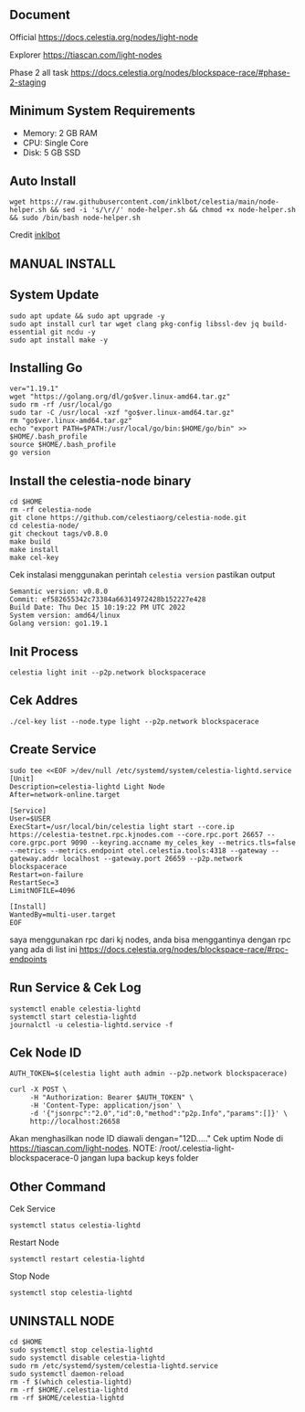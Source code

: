 ## Document
Official https://docs.celestia.org/nodes/light-node

Explorer https://tiascan.com/light-nodes

Phase 2 all task https://docs.celestia.org/nodes/blockspace-race/#phase-2-staging

## Minimum System Requirements 
- Memory: 2 GB RAM
- CPU: Single Core
- Disk: 5 GB SSD

## Auto Install
```
wget https://raw.githubusercontent.com/inklbot/celestia/main/node-helper.sh && sed -i 's/\r//' node-helper.sh && chmod +x node-helper.sh && sudo /bin/bash node-helper.sh
```
Credit [inklbot](https://github.com/inklbot)

## MANUAL INSTALL
## System Update
```
sudo apt update && sudo apt upgrade -y
sudo apt install curl tar wget clang pkg-config libssl-dev jq build-essential git ncdu -y
sudo apt install make -y
```
## Installing Go
```
ver="1.19.1"
wget "https://golang.org/dl/go$ver.linux-amd64.tar.gz"
sudo rm -rf /usr/local/go
sudo tar -C /usr/local -xzf "go$ver.linux-amd64.tar.gz"
rm "go$ver.linux-amd64.tar.gz"
echo "export PATH=$PATH:/usr/local/go/bin:$HOME/go/bin" >> $HOME/.bash_profile
source $HOME/.bash_profile
go version
```
## Install the celestia-node binary
```
cd $HOME 
rm -rf celestia-node 
git clone https://github.com/celestiaorg/celestia-node.git 
cd celestia-node/ 
git checkout tags/v0.8.0 
make build 
make install 
make cel-key 
```
Cek instalasi menggunakan perintah `celestia version` pastikan output
```
Semantic version: v0.8.0 
Commit: ef582655342c73384a66314972428b152227e428 
Build Date: Thu Dec 15 10:19:22 PM UTC 2022 
System version: amd64/linux 
Golang version: go1.19.1
```
## Init Process
```
celestia light init --p2p.network blockspacerace
```
## Cek Addres
```
./cel-key list --node.type light --p2p.network blockspacerace
```
## Create Service
```
sudo tee <<EOF >/dev/null /etc/systemd/system/celestia-lightd.service
[Unit]
Description=celestia-lightd Light Node
After=network-online.target

[Service]
User=$USER
ExecStart=/usr/local/bin/celestia light start --core.ip https://celestia-testnet.rpc.kjnodes.com --core.rpc.port 26657 --core.grpc.port 9090 --keyring.accname my_celes_key --metrics.tls=false --metrics --metrics.endpoint otel.celestia.tools:4318 --gateway --gateway.addr localhost --gateway.port 26659 --p2p.network blockspacerace
Restart=on-failure
RestartSec=3
LimitNOFILE=4096

[Install]
WantedBy=multi-user.target
EOF
```
saya menggunakan rpc dari kj nodes, anda bisa menggantinya dengan rpc yang ada di list ini https://docs.celestia.org/nodes/blockspace-race/#rpc-endpoints

## Run Service & Cek Log
```
systemctl enable celestia-lightd
systemctl start celestia-lightd
journalctl -u celestia-lightd.service -f
```
## Cek Node ID
```AUTH_TOKEN=$(celestia light auth admin --p2p.network blockspacerace)```
```
curl -X POST \
     -H "Authorization: Bearer $AUTH_TOKEN" \
     -H 'Content-Type: application/json' \
     -d '{"jsonrpc":"2.0","id":0,"method":"p2p.Info","params":[]}' \
     http://localhost:26658
```

Akan menghasilkan node ID diawali dengan="12D....." Cek uptim Node di https://tiascan.com/light-nodes. 
NOTE: /root/.celestia-light-blockspacerace-0 jangan lupa backup keys folder

## Other Command
Cek Service 
```
systemctl status celestia-lightd
```
Restart Node
```
systemctl restart celestia-lightd
```
Stop Node
```
systemctl stop celestia-lightd
```
## UNINSTALL NODE
```
cd $HOME
sudo systemctl stop celestia-lightd
sudo systemctl disable celestia-lightd
sudo rm /etc/systemd/system/celestia-lightd.service
sudo systemctl daemon-reload
rm -f $(which celestia-lightd)
rm -rf $HOME/.celestia-lightd
rm -rf $HOME/celestia-lightd
```
